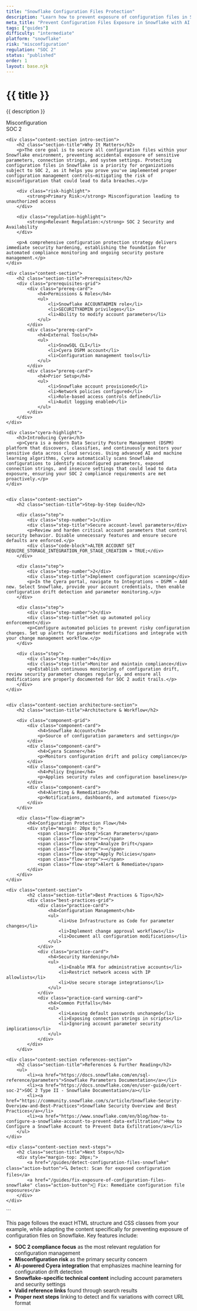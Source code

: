 ```yaml
---
title: "Snowflake Configuration Files Protection"
description: "Learn how to prevent exposure of configuration files in Snowflake environments. Follow step-by-step guidance for SOC 2 compliance."
meta_title: "Prevent Configuration Files Exposure in Snowflake with AI | DSPM Guide"
tags: ["guides"]
difficulty: "intermediate"
platform: "snowflake"
risk: "misconfiguration"
regulation: "SOC 2"
status: "published"
order: 1
layout: base.njk
---
```


<div class="container">
    <div class="header">
        <h1>{{ title }}</h1>
        <p>{{ description }}</p>
        <div class="badge">Misconfiguration</div>
        <div class="badge regulation">SOC 2</div>
    </div>

    <div class="content-section intro-section">
        <h2 class="section-title">Why It Matters</h2>
        <p>The core goal is to secure all configuration files within your Snowflake environment, preventing accidental exposure of sensitive parameters, connection strings, and system settings. Protecting configuration files in Snowflake is a priority for organizations subject to SOC 2, as it helps you prove you've implemented proper configuration management controls—mitigating the risk of misconfiguration that could lead to data breaches.</p>
        
        <div class="risk-highlight">
            <strong>Primary Risk:</strong> Misconfiguration leading to unauthorized access
        </div>
        
        <div class="regulation-highlight">
            <strong>Relevant Regulation:</strong> SOC 2 Security and Availability
        </div>
        
        <p>A comprehensive configuration protection strategy delivers immediate security hardening, establishing the foundation for automated compliance monitoring and ongoing security posture management.</p>
    </div>

    <div class="content-section">
        <h2 class="section-title">Prerequisites</h2>
        <div class="prerequisites-grid">
            <div class="prereq-card">
                <h4>Permissions & Roles</h4>
                <ul>
                    <li>Snowflake ACCOUNTADMIN role</li>
                    <li>SECURITYADMIN privileges</li>
                    <li>Ability to modify account parameters</li>
                </ul>
            </div>
            <div class="prereq-card">
                <h4>External Tools</h4>
                <ul>
                    <li>SnowSQL CLI</li>
                    <li>Cyera DSPM account</li>
                    <li>Configuration management tools</li>
                </ul>
            </div>
            <div class="prereq-card">
                <h4>Prior Setup</h4>
                <ul>
                    <li>Snowflake account provisioned</li>
                    <li>Network policies configured</li>
                    <li>Role-based access controls defined</li>
                    <li>Audit logging enabled</li>
                </ul>
            </div>
        </div>
    </div>
	
    <div class="cyera-highlight">
        <h3>Introducing Cyera</h3>
        <p>Cyera is a modern Data Security Posture Management (DSPM) platform that discovers, classifies, and continuously monitors your sensitive data across cloud services. Using advanced AI and machine learning algorithms, Cyera automatically scans Snowflake configurations to identify misconfigured parameters, exposed connection strings, and insecure settings that could lead to data exposure, ensuring your SOC 2 compliance requirements are met proactively.</p>
    </div>
	

    <div class="content-section">
        <h2 class="section-title">Step-by-Step Guide</h2>
        
        <div class="step">
            <div class="step-number">1</div>
            <div class="step-title">Secure account-level parameters</div>
            <p>Review and harden critical account parameters that control security behavior. Disable unnecessary features and ensure secure defaults are enforced.</p>
            <div class="code-block">ALTER ACCOUNT SET REQUIRE_STORAGE_INTEGRATION_FOR_STAGE_CREATION = TRUE;</div>
        </div>

        <div class="step">
            <div class="step-number">2</div>
            <div class="step-title">Implement configuration scanning</div>
            <p>In the Cyera portal, navigate to Integrations → DSPM → Add new. Select Snowflake, provide your account credentials, then enable configuration drift detection and parameter monitoring.</p>
        </div>

        <div class="step">
            <div class="step-number">3</div>
            <div class="step-title">Set up automated policy enforcement</div>
            <p>Configure automated policies to prevent risky configuration changes. Set up alerts for parameter modifications and integrate with your change management workflow.</p>
        </div>

        <div class="step">
            <div class="step-number">4</div>
            <div class="step-title">Monitor and maintain compliance</div>
            <p>Establish continuous monitoring of configuration drift, review security parameter changes regularly, and ensure all modifications are properly documented for SOC 2 audit trails.</p>
        </div>
    </div>


    <div class="content-section architecture-section">
        <h2 class="section-title">Architecture & Workflow</h2>
        
        <div class="component-grid">
            <div class="component-card">
                <h4>Snowflake Account</h4>
                <p>Source of configuration parameters and settings</p>
            </div>
            <div class="component-card">
                <h4>Cyera Scanner</h4>
                <p>Monitors configuration drift and policy compliance</p>
            </div>
            <div class="component-card">
                <h4>Policy Engine</h4>
                <p>Applies security rules and configuration baselines</p>
            </div>
            <div class="component-card">
                <h4>Alerting & Remediation</h4>
                <p>Notifications, dashboards, and automated fixes</p>
            </div>
        </div>

        <div class="flow-diagram">
            <h4>Configuration Protection Flow</h4>
            <div style="margin: 20px 0;">
                <span class="flow-step">Scan Parameters</span>
                <span class="flow-arrow">→</span>
                <span class="flow-step">Analyze Drift</span>
                <span class="flow-arrow">→</span>
                <span class="flow-step">Apply Policies</span>
                <span class="flow-arrow">→</span>
                <span class="flow-step">Alert & Remediate</span>
            </div>
        </div>
    </div>

	<div class="content-section">
	        <h2 class="section-title">Best Practices & Tips</h2>
	        <div class="best-practices-grid">
	            <div class="practice-card">
	                <h4>Configuration Management</h4>
	                <ul>
	                    <li>Use Infrastructure as Code for parameter changes</li>
	                    <li>Implement change approval workflows</li>
	                    <li>Document all configuration modifications</li>
	                </ul>
	            </div>
	            <div class="practice-card">
	                <h4>Security Hardening</h4>
	                <ul>
	                    <li>Enable MFA for administrative accounts</li>
	                    <li>Restrict network access with IP allowlists</li>
	                    <li>Use secure storage integrations</li>
	                </ul>
	            </div>
	            <div class="practice-card warning-card">
	                <h4>Common Pitfalls</h4>
	                <ul>
	                    <li>Leaving default passwords unchanged</li>
	                    <li>Exposing connection strings in scripts</li>
	                    <li>Ignoring account parameter security implications</li>
	                </ul>
	            </div>
	        </div>
	    </div>

    <div class="content-section references-section">
        <h2 class="section-title">References & Further Reading</h2>
        <ul>
            <li><a href="https://docs.snowflake.com/en/sql-reference/parameters">Snowflake Parameters Documentation</a></li>
            <li><a href="https://docs.snowflake.com/en/user-guide/cert-soc-2">SOC 2 Type II - Snowflake Documentation</a></li>
            <li><a href="https://community.snowflake.com/s/article/Snowflake-Security-Overview-and-Best-Practices">Snowflake Security Overview and Best Practices</a></li>
            <li><a href="https://www.snowflake.com/en/blog/how-to-configure-a-snowflake-account-to-prevent-data-exfiltration/">How to Configure a Snowflake Account to Prevent Data Exfiltration</a></li>
        </ul>
    </div>

    <div class="content-section next-steps">
        <h2 class="section-title">Next Steps</h2>
        <div style="margin-top: 20px;">
            <a href="/guides/detect-configuration-files-snowflake" class="action-button">🔍 Detect: Scan for exposed configuration files</a>
            <a href="/guides/fix-exposure-of-configuration-files-snowflake" class="action-button">🔧 Fix: Remediate configuration file exposures</a>
        </div>
    </div>
</div>
```

This page follows the exact HTML structure and CSS classes from your example, while adapting the content specifically for preventing exposure of configuration files on Snowflake. Key features include:

- **SOC 2 compliance focus** as the most relevant regulation for configuration management
- **Misconfiguration risk** as the primary security concern
- **AI-powered Cyera integration** that emphasizes machine learning for configuration drift detection
- **Snowflake-specific technical content** including account parameters and security settings
- **Valid reference links** found through search results
- **Proper next steps** linking to detect and fix variations with correct URL format